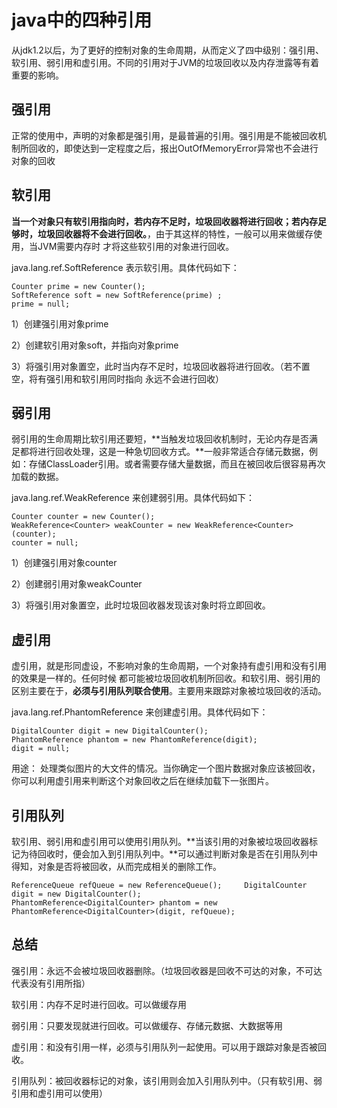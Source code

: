 # java中的四种引用

从jdk1.2以后，为了更好的控制对象的生命周期，从而定义了四中级别：强引用、软引用、弱引用和虚引用。不同的引用对于JVM的垃圾回收以及内存泄露等有着重要的影响。

## 强引用

正常的使用中，声明的对象都是强引用，是最普遍的引用。强引用是不能被回收机制所回收的，即使达到一定程度之后，报出OutOfMemoryError异常也不会进行对象的回收

## 软引用

**当一个对象只有软引用指向时，若内存不足时，垃圾回收器将进行回收；若内存足够时，垃圾回收器将不会进行回收。**，由于其这样的特性，一般可以用来做缓存使用，当JVM需要内存时 才将这些软引用的对象进行回收。

java.lang.ref.SoftReference 表示软引用。具体代码如下：

	Counter prime = new Counter(); 
	SoftReference soft = new SoftReference(prime) ; 
	prime = null; 

1）创建强引用对象prime

2）创建软引用对象soft，并指向对象prime

3）将强引用对象置空，此时当内存不足时，垃圾回收器将进行回收。（若不置空，将有强引用和软引用同时指向 永远不会进行回收）

## 弱引用

弱引用的生命周期比软引用还要短，**当触发垃圾回收机制时，无论内存是否满足都将进行回收处理，这是一种急切回收方式。**一般非常适合存储元数据，例如：存储ClassLoader引用。或者需要存储大量数据，而且在被回收后很容易再次加载的数据。

java.lang.ref.WeakReference<class> 来创建弱引用。具体代码如下：

	Counter counter = new Counter(); 
	WeakReference<Counter> weakCounter = new WeakReference<Counter>(counter); 
	counter = null;

1）创建强引用对象counter

2）创建弱引用对象weakCounter

3）将强引用对象置空，此时垃圾回收器发现该对象时将立即回收。

## 虚引用

虚引用，就是形同虚设，不影响对象的生命周期，一个对象持有虚引用和没有引用的效果是一样的。任何时候 都可能被垃圾回收机制所回收。和软引用、弱引用的区别主要在于，**必须与引用队列联合使用**。主要用来跟踪对象被垃圾回收的活动。

java.lang.ref.PhantomReference 来创建虚引用。具体代码如下：

	DigitalCounter digit = new DigitalCounter(); 
	PhantomReference phantom = new PhantomReference(digit); 
	digit = null;

用途：
处理类似图片的大文件的情况。当你确定一个图片数据对象应该被回收，你可以利用虚引用来判断这个对象回收之后在继续加载下一张图片。

## 引用队列

软引用、弱引用和虚引用可以使用引用队列。**当该引用的对象被垃圾回收器标记为待回收时，便会加入到引用队列中。**可以通过判断对象是否在引用队列中得知，对象是否将被回收，从而完成相关的删除工作。

	ReferenceQueue refQueue = new ReferenceQueue(); 	DigitalCounter digit = new DigitalCounter();
	PhantomReference<DigitalCounter> phantom = new PhantomReference<DigitalCounter>(digit, refQueue);

## 总结

强引用：永远不会被垃圾回收器删除。（垃圾回收器是回收不可达的对象，不可达代表没有引用所指）

软引用：内存不足时进行回收。可以做缓存用

弱引用：只要发现就进行回收。可以做缓存、存储元数据、大数据等用

虚引用：和没有引用一样，必须与引用队列一起使用。可以用于跟踪对象是否被回收。

引用队列：被回收器标记的对象，该引用则会加入引用队列中。（只有软引用、弱引用和虚引用可以使用）